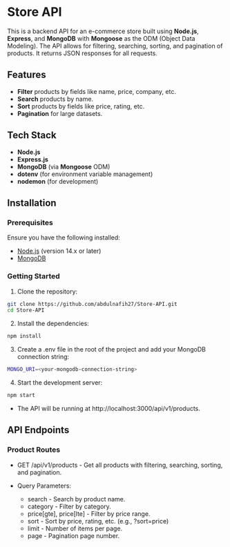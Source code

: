 # Store API

This is a backend API for an e-commerce store built using **Node.js**, **Express**, and **MongoDB** with **Mongoose** as the ODM (Object Data Modeling). The API allows for filtering, searching, sorting, and pagination of products. It returns JSON responses for all requests.

## Features
- **Filter** products by fields like name, price, company, etc.
- **Search** products by name.
- **Sort** products by fields like price, rating, etc.
- **Pagination** for large datasets.

## Tech Stack
- **Node.js**
- **Express.js**
- **MongoDB** (via **Mongoose** ODM)
- **dotenv** (for environment variable management)
- **nodemon** (for development)

## Installation

### Prerequisites
Ensure you have the following installed:
- [Node.js](https://nodejs.org/) (version 14.x or later)
- [MongoDB](https://www.mongodb.com/)

### Getting Started
1. Clone the repository:
```bash
git clone https://github.com/abdulnafih27/Store-API.git
cd Store-API
```

2. Install the dependencies:
```bash 
npm install
```

3. Create a .env file in the root of the project and add your MongoDB connection string:
```bash
MONGO_URI=<your-mongodb-connection-string>
```
4. Start the development server:
```bash
npm start
```
- The API will be running at http://localhost:3000/api/v1/products.

## API Endpoints

### Product Routes
- GET /api/v1/products - Get all products with filtering, searching, sorting, and pagination.

- Query Parameters:
  - search - Search by product name.
  - category - Filter by category.
  - price[gte], price[lte] - Filter by price range.
  - sort - Sort by price, rating, etc. (e.g., ?sort=price)
  - limit - Number of items per page.
  - page - Pagination page number.
